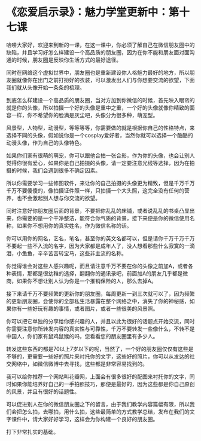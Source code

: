 # 《恋爱启示录》：魅力学堂更新中：第十七课

哈喽大家好，欢迎来到新的一课，在这一课中，你必须了解自己在微信朋友圈中的缺陷，并且学习好怎么样建设一个高品质的朋友圈，因为在你不能和朋友面对面沟通的时候，朋友圈是反映你生活方式的最好途径。

同时在网络这个虚拟世界中，朋友圈也是重新建设你人格魅力最好的地方，所以朋友圈就像你在出门之前打扮好的衣装，可以激发出人们与你想要交流的欲望，下面我们就从头像开始一条条的梳理。

到底怎么样建设一个高品质的朋友圈，当对方加到你微信的时候，首先映入眼帘的就是你的头像，所以拍摄一个好的头像是重中之重，一个好的头像就像你精致的面容一样，你不希望你的脸满是灰尘吧，头像分为很多种，萌宠型。

风景型，人物型，动漫型，等等等等，你需要做的就是根据你自己的性格特点，来选择不同的头像，假如说你是一个cosplay爱好者，当然你就可以选择一个酷酷的动漫头像，作为自己的头像特色。

如果你们家有很萌的萌宠，你可以跟他合拍一张合影，作为你的头像，也会让别人觉得你很有爱心，如果你是自己拍摄的头像，请一定要注意光线等选择，因为在拍摄的时候，我们会遇到很多不确定因素。

所以你需要学习一些修图软件，来让你的自己拍摄的头像更为精致，但是千万千万千万不要傻傻的，像拍摄证件照一样，只拍摄一个大头照，这完全没有任何的营养，也不会激起别人想与你交流的欲望。

同时注意好你朋友圈后面的背景，不要把你乱乱的床铺，或者说乱乱的书桌凸显出来，你需要的是一个干净整洁，能符合你气质的背景，接下来便是你的微信使用名称，如果你不想用你的真实姓名，作为微信名称的话。

你可以用你的网名，艺名，笔名，甚至你的英文名都可以，但是请你千万千万千万不要起一些不入流的名字，因为大家都是成年人了，没人想看那些什么寂寞的一滴泪，小鱼鱼，辛辛苦苦转宝马，这些非主流的名称。

你觉得谁会对这些人感兴趣呢，而且请注意千万不要在你的头像之前加A，或者各种表情，那都是很幼稚的选择，翻翻你的通讯录吧，前面加A的朋友几乎都是微商，如果你不想让别人认为你是一个推销保险的人，那么去掉A。

接下来请千万不要频繁的更新你的朋友圈，每周更新一到三次就可以了，因为频繁的更新朋友圈，会使你的全部私生活暴露在整个网络之中，消失了你的神秘感，如果你有一些好玩有趣的事情，或者图片，或者一些很美的风景照。

你可以把它单独的分享给你感兴趣的人，并且以此为很好的话题点开始交流，同时你需要注意你所转发内容的真实性与可靠性，千万不要转发一些像什么，不转不是中国人，你们家有鼠鸡鼠猴的吗，您看看您的朋友圈里有多少人。

转发这些东西的都是70以上7岁以下的呢，当然了，一个好的朋友圈仅仅有这些是不够的，更需要一些好的照片来衬托你的文字，这些好的照片，你可以从发达的社交网络中，如微信微博中去寻找，这些都是非常容易找到的。

我可以给你推荐一个网站叫花瓣网，上面会有很多很好的配图来衬托你的文字，同时如果你能培养好自己的一手拍照技巧，那便是最好的，因为这些都是你自己原创的风景，并且有很好的话题性。

可以促进别人在你的微信朋友圈之下的留言，由于我们教学内容篇幅有限，所以我们会把怎么拍，去哪拍，用什么拍，这些最简单的方式教学总结，发布在我们的文字课件中，请大家好好学习，这样会为你构建一个良好的朋友圈。

打下非常扎实的基础。